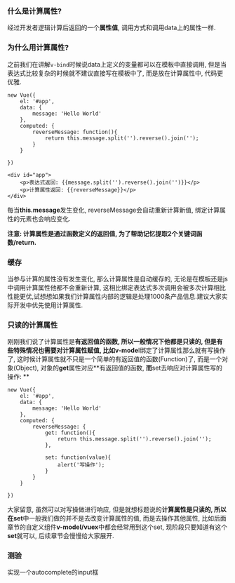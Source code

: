 ### 

### 什么是计算属性?

经过开发者逻辑计算后返回的一个**属性值**, 调用方式和调用data上的属性一样.

### 为什么用计算属性?

之前我们在讲解`v-bind`时候说data上定义的变量都可以在模板中直接调用, 但是当表达式比较复杂的时候就不建议直接写在模板中了, 而是放在计算属性中, 代码更优雅.

```
new Vue({
    el: '#app',
    data: {
        message: 'Hello World'
    },
    computed: {
        reverseMessage: function(){
            return this.message.split('').reverse().join('');
        }
    }

})
```

```
<div id="app">
    <p>表达式返回: {{message.split('').reverse().join('')}}</p>
    <p>计算属性返回: {{reverseMessage}}</p>
</div>
```

每当**this.message**发生变化, reverseMessage会自动重新计算新值, 绑定计算属性的元素也会响应变化.

**注意: **计算属性是通过函数定义的返回值, 为了帮助记忆提取2个关键词**函数/return.**

### 缓存

当参与计算的属性没有发生变化, 那么计算属性是自动缓存的, 无论是在模板还是js中调用计算属性他都不会重新计算, 这相比绑定表达式多次调用会被多次计算相比性能更优,试想想如果我们计算属性内部的逻辑是处理1000条产品信息.建议大家实际开发中优先使用计算属性.

### 只读的计算属性

刚刚我们说了计算属性是**有返回值的函数, **所以一般情况下他都是只读的**, **但是有些特殊情况也需要对计算属性赋值, 比如**v-mode**l绑定了计算属性那么就有写操作了, 这时候计算属性就不只是一个简单的有返回值的函数\(Function\)了, 而是一个对象\(Object\), 对象的**get**属性对应**有返回值的函数, **而**set去响应对计算属性写的操作: **

```
new Vue({
    el: '#app',
    data: {
        message: 'Hello World'
    },
    computed: {
        reverseMessage: {
            get: function(){
                return this.message.split('').reverse().join('');
            },

            set: function(value){
                alert('写操作');
            }
        }
    }

})
```

大家留意, 虽然可以对写操做进行响应, 但是就想标题说的**计算属性是只读的, **所以在**set**中一般我们做的并不是去改变计算属性的值, 而是去操作其他属性, 比如后面章节的自定义组件**v-model/vuex**中都会经常用到这个set,  现阶段只要知道有这个**set**就可以, 后续章节会慢慢给大家展开.

### 测验

实现一个autocomplete的input框

